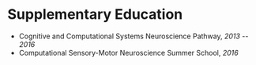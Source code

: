 # Supplementary Education

- Cognitive and Computational Systems Neuroscience Pathway, *2013 -- 2016*
- Computational Sensory-Motor Neuroscience Summer School, *2016*
